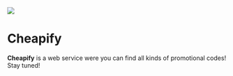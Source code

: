 
<img src="https://cdn.dribbble.com/users/1642260/screenshots/3794954/cheap.png">

# Cheapify

**Cheapify** is a web service were you can find all kinds of promotional codes!
Stay tuned!

